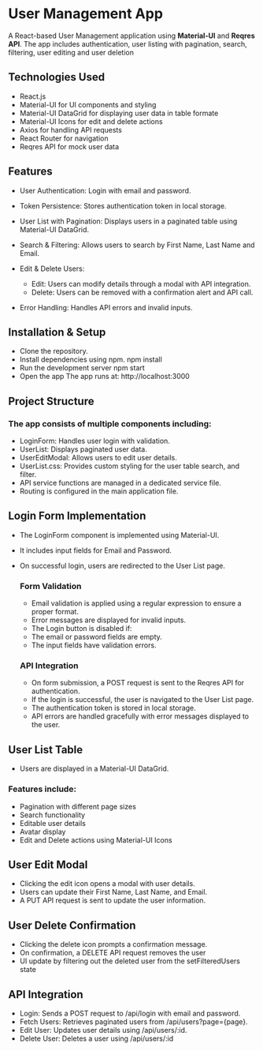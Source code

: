 # **User Management App**

A React-based User Management application using **Material-UI** and **Reqres API**. The app includes authentication, user listing with pagination, search, filtering, user editing and user deletion

## Technologies Used
- React.js
- Material-UI for UI components and styling
- Material-UI DataGrid for displaying user data in table formate
- Material-UI Icons for edit and delete actions
- Axios for handling API requests
- React Router for navigation
- Reqres API for mock user data


## Features
- User Authentication: Login with email and password.
- Token Persistence: Stores authentication token in local storage.
- User List with Pagination: Displays users in a paginated table using Material-UI DataGrid.
- Search & Filtering: Allows users to search by First Name, Last Name and Email.
- Edit & Delete Users:
  - Edit: Users can modify details through a modal with API integration.
  - Delete: Users can be removed with a confirmation alert and API call.

- Error Handling: Handles API errors and invalid inputs.


## Installation & Setup
- Clone the repository.
- Install dependencies using npm.
   npm install
- Run the development server
   npm start
- Open the app
  The app runs at: http://localhost:3000


##  Project Structure
### The app consists of multiple components including:
- LoginForm: Handles user login with validation.
- UserList: Displays paginated user data.
- UserEditModal: Allows users to edit user details.
- UserList.css: Provides custom styling for the user table search, and filter.
- API service functions are managed in a dedicated service file.
- Routing is configured in the main application file.


## Login Form Implementation
- The LoginForm component is implemented using Material-UI.
- It includes input fields for Email and Password.
- On successful login, users are redirected to the User List page.

  ### Form Validation
   - Email validation is applied using a regular expression to ensure a proper format.
   - Error messages are displayed for invalid inputs.
   - The Login button is disabled if:
   - The email or password fields are empty.
   - The input fields have validation errors.

  ### API Integration
   - On form submission, a POST request is sent to the Reqres API for authentication.
   - If the login is successful, the user is navigated to the User List page.
   - The authentication token is stored in local storage.
   - API errors are handled gracefully with error messages displayed to the user.

## User List Table
- Users are displayed in a Material-UI DataGrid.
 ### Features include:
  - Pagination with different page sizes
  - Search functionality
  - Editable user details
  - Avatar display
  - Edit and Delete actions using Material-UI Icons

## User Edit Modal
- Clicking the edit icon opens a modal with user details.
- Users can update their First Name, Last Name, and Email.
- A PUT API request is sent to update the user information.

## User Delete Confirmation
- Clicking the delete icon prompts a confirmation message.
- On confirmation, a DELETE API request removes the user
- UI update by filtering out the deleted user from the setFilteredUsers state

## API Integration
- Login: Sends a POST request to /api/login with email and password.
- Fetch Users: Retrieves paginated users from /api/users?page={page}.
- Edit User: Updates user details using /api/users/:id.
- Delete User: Deletes a user using /api/users/:id